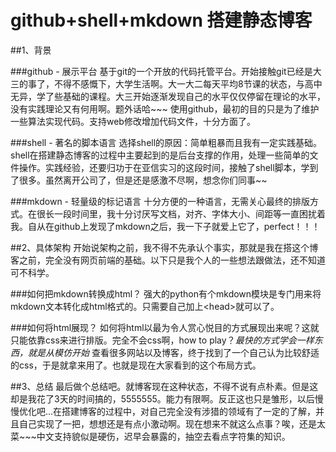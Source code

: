 github+shell+mkdown 搭建静态博客
===

##1、背景

###github - 展示平台
基于git的一个开放的代码托管平台。开始接触git已经是大三的事了，不得不感慨下，大学生活啊。大一大二每天平均8节课的状态，与高中无异，学了些基础的课程。大三开始逐渐发现自己的水平仅仅停留在理论的水平，没有实践理论又有何用啊。题外话哈~~~ 使用github，最初的目的只是为了维护一些算法实现代码。支持web修改增加代码文件，十分方面了。

###shell - 著名的脚本语言
选择shell的原因：简单粗暴而且我有一定实践基础。shell在搭建静态博客的过程中主要起到的是后台支撑的作用，处理一些简单的文件操作。实践经验，还要归功于在亚信实习的这段时间，接触了shell脚本，学到了很多。虽然离开公司了，但是还是感激不尽啊，想念你们同事~~

###mkdown - 轻量级的标记语言
十分方便的一种语言，无需关心最终的排版方式。在很长一段时间里，我十分讨厌写文档，对齐、字体大小、间距等一直困扰着我。自从在github上发现了mkdown之后，我一下子就爱上它了，perfect！！！

##2、具体架构
开始说架构之前，我不得不先承认个事实，那就是我在搭这个博客之前，完全没有网页前端的基础。以下只是我个人的一些想法跟做法，还不知道可不科学。

###如何把mkdown转换成html？
强大的python有个mkdown模块是专门用来将mkdown文本转化成html格式的。只需要自己加上<head\>就可以了。

###如何将html展现？
如何将html以最为令人赏心悦目的方式展现出来呢？这就只能依靠css来进行排版。完全不会css啊，how to play？*最快的方式学会一样东西，就是从模仿开始* 查看很多网站以及博客，终于找到了一个自己认为比较舒适的css，于是就拿来用了。也就是现在大家看到的这个布局方式。

##3、总结
最后做个总结吧。就博客现在这种状态，不得不说有点朴素。但是这却是我花了3天的时间搞的，5555555。能力有限啊。反正这也只是雏形，以后慢慢优化吧...在搭建博客的过程中，对自己完全没有涉猎的领域有了一定的了解，并且自己实现了一把，想想还是有点小激动啊。现在想来不就这么点事？唉，还是太菜~~~中文支持貌似是硬伤，迟早会暴露的，抽空去看点字符集的知识。


